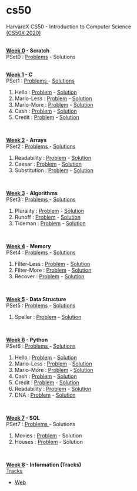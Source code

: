 # cs50
HarvardX CS50 - Introduction to Computer Science <br>
<a href = "https://cs50.harvard.edu/x/2020/"> (CS50X 2020) </a><br><br>

<b><a href = "https://cs50.harvard.edu/x/2020/weeks/0/">Week 0</a> - Scratch</b> <br>
PSet0 : <a href = "https://cs50.harvard.edu/x/2020/psets/0/">Problems</a> - 
<a>Solutions</a> <br><br>

<b><a href = "https://cs50.harvard.edu/x/2020/weeks/1/">Week 1</a> - C </b><br>
PSet1 :
<a href = "https://cs50.harvard.edu/x/2020/psets/1/">Problems </a> -
<a href ="https://github.com/aaryarajoju/cs50/tree/main/Week%201%20-%20C%20(P%20Set%201)">Solutions</a> <br>

<ol>
  <li>Hello :
    <a href = "https://cs50.harvard.edu/x/2020/psets/1/hello">Problem</a> -
    <a href = "https://github.com/aaryarajoju/cs50/blob/main/Week%201%20-%20C%20(P%20Set%201)/1)Hello.c"> Solution</a></li>
  
  <li>Mario-Less :
    <a href = "https://cs50.harvard.edu/x/2020/psets/1/mario/less">Problem</a> -
    <a href = "https://github.com/aaryarajoju/cs50/blob/main/Week%201%20-%20C%20(P%20Set%201)/2)Mario-Less.c">Solution</a></li>
  
  <li>Mario-More :
    <a href = "https://cs50.harvard.edu/x/2020/psets/1/mario/more">Problem</a> -
    <a href = "https://github.com/aaryarajoju/cs50/blob/main/Week%201%20-%20C%20(P%20Set%201)/2)Mario-More.c">Solution</a></li>
  
  <li>Cash :
   <a href = "https://cs50.harvard.edu/x/2020/psets/1/cash">Problem</a> -
   <a href = "https://github.com/aaryarajoju/cs50/blob/main/Week%201%20-%20C%20(P%20Set%201)/3)Cash.c">Solution</a></li>
  
  <li>Credit :
    <a href = "https://cs50.harvard.edu/x/2020/psets/1/credit">Problem</a> -
    <a href = "https://github.com/aaryarajoju/cs50/blob/main/Week%201%20-%20C%20(P%20Set%201)/3)Credit.c">Solution</a></li>
</ol><br>

<b><a href = "https://cs50.harvard.edu/x/2020/weeks/2/">Week 2</a> - Arrays </b><br>
PSet2 :
<a href = "https://cs50.harvard.edu/x/2020/psets/2/">Problems </a> -
<a href = "https://github.com/aaryarajoju/cs50/tree/main/Week%202%20-%20Arrays%20(P%20Set%202)">Solutions</a> <br>

<ol>
  <li>Readability :
    <a href = "https://cs50.harvard.edu/x/2020/psets/2/readability">Problem</a> -
    <a href = "https://github.com/aaryarajoju/cs50/blob/main/Week%202%20-%20Arrays%20(P%20Set%202)/1)Readability.c"> Solution</a></li>
  
  <li>Caesar :
    <a href = "https://cs50.harvard.edu/x/2020/psets/2/caesar">Problem</a> -
    <a href = "https://github.com/aaryarajoju/cs50/blob/main/Week%202%20-%20Arrays%20(P%20Set%202)/2)Caesar.c">Solution</a></li>
  
  <li>Substitution :
    <a href = "https://cs50.harvard.edu/x/2020/psets/2/substitution">Problem</a> -
    <a href = "https://github.com/aaryarajoju/cs50/blob/main/Week%202%20-%20Arrays%20(P%20Set%202)/2)Substitution.c">Solution</a></li>
</ol><br>

<b><a href = "https://cs50.harvard.edu/x/2020/weeks/3/">Week 3</a> - Algorithms </b><br>
PSet3 :
<a href = "https://cs50.harvard.edu/x/2020/psets/3/">Problems </a> -
<a href = "https://github.com/aaryarajoju/cs50/tree/main/Week%203%20-%20Algorithms%20(P%20Set%203)">Solutions</a> <br>

<ol>
  <li>Plurality :
    <a href = "https://cs50.harvard.edu/x/2020/psets/3/plurality">Problem</a> -
    <a href = "https://github.com/aaryarajoju/cs50/blob/main/Week%203%20-%20Algorithms%20(P%20Set%203)/1)Plurality.c"> Solution</a></li>
  
  <li>Runoff :
    <a href = "https://cs50.harvard.edu/x/2020/psets/3/runoff">Problem</a> -
    <a href = "https://github.com/aaryarajoju/cs50/blob/main/Week%203%20-%20Algorithms%20(P%20Set%203)/2)Runoff.c">Solution</a></li>
  
  <li>Tideman :
    <a href = "https://cs50.harvard.edu/x/2020/psets/3/tideman">Problem</a> -
    <a href = "https://github.com/aaryarajoju/cs50/blob/main/Week%203%20-%20Algorithms%20(P%20Set%203)/2)Tiderman.c">Solution</a></li>
</ol><br>

<b><a href = "https://cs50.harvard.edu/x/2020/weeks/4/">Week 4</a> - Memory </b><br>
PSet4 :
<a href = "https://cs50.harvard.edu/x/2020/psets/4/">Problems </a> -
<a href = "https://github.com/aaryarajoju/cs50/tree/main/Week%204%20-%20Memory%20(P%20Set%204)">Solutions</a> <br>

<ol>
  <li>Filter-Less :
    <a href = "https://cs50.harvard.edu/x/2020/psets/4/filter/less">Problem</a> -
    <a href = "https://github.com/aaryarajoju/cs50/blob/main/Week%204%20-%20Memory%20(P%20Set%204)/1)Filter-Less.c"> Solution</a></li>
  
  <li>Filter-More :
    <a href = "https://cs50.harvard.edu/x/2020/psets/4/filter/more">Problem</a> -
    <a href = "https://github.com/aaryarajoju/cs50/blob/main/Week%204%20-%20Memory%20(P%20Set%204)/1)Filter-More.c">Solution</a></li>
  
  <li>Recover :
    <a href = "https://cs50.harvard.edu/x/2020/psets/4/recover">Problem</a> -
    <a href = "https://github.com/aaryarajoju/cs50/blob/main/Week%204%20-%20Memory%20(P%20Set%204)/2)Recover.c">Solution</a></li>
</ol><br>

<b><a href = "https://cs50.harvard.edu/x/2020/weeks/5/">Week 5</a> - Data Structure </b><br>
PSet5 :
<a href = "https://cs50.harvard.edu/x/2020/psets/5/">Problems </a> -
<a href = "https://github.com/aaryarajoju/cs50/tree/main/Week%205%20-%20Data%20Structures%20(P%20Set%205)">Solutions</a> <br>

<ol>
  <li>Speller :
    <a href = "https://cs50.harvard.edu/x/2020/psets/5/speller">Problem</a> -
    <a href = "https://github.com/aaryarajoju/cs50/blob/main/Week%205%20-%20Data%20Structures%20(P%20Set%205)/1)Speller.c"> Solution</a></li>
</ol><br>

<b><a href = "https://cs50.harvard.edu/x/2020/weeks/6/">Week 6</a> - Python</b> <br>
PSet6 :
<a href = "https://cs50.harvard.edu/x/2020/psets/6/">Problems </a> -
<a href = "https://github.com/aaryarajoju/cs50/tree/main/Week%206%20-%20Python%20(P%20Set%206)">Solutions</a> <br>

<ol>
  <li>Hello :
    <a href = "https://cs50.harvard.edu/x/2020/psets/6/hello">Problem</a> -
    <a href = "https://github.com/aaryarajoju/cs50/blob/main/Week%206%20-%20Python%20(P%20Set%206)/1)Hello.py"> Solution</a></li>
  
  <li>Mario-Less :
    <a href = "https://cs50.harvard.edu/x/2020/psets/6/mario/less">Problem</a> -
    <a href = "https://github.com/aaryarajoju/cs50/blob/main/Week%206%20-%20Python%20(P%20Set%206)/2)Mario-Less.py">Solution</a></li>
  
  <li>Mario-More :
    <a href = "https://cs50.harvard.edu/x/2020/psets/6/mario/more">Problem</a> -
    <a href = "https://github.com/aaryarajoju/cs50/blob/main/Week%206%20-%20Python%20(P%20Set%206)/2)Mario-More.py">Solution</a></li>
  
  <li>Cash :
   <a href = "https://cs50.harvard.edu/x/2020/psets/6/cash">Problem</a> -
   <a href = "https://github.com/aaryarajoju/cs50/blob/main/Week%206%20-%20Python%20(P%20Set%206)/3)Cash.py">Solution</a></li>
  
  <li>Credit :
    <a href = "https://cs50.harvard.edu/x/2020/psets/6/credit">Problem</a> -
    <a href = "https://github.com/aaryarajoju/cs50/blob/main/Week%206%20-%20Python%20(P%20Set%206)/3)Credit.py">Solution</a></li>
    
   <li>Readability :
   <a href = "https://cs50.harvard.edu/x/2020/psets/6/readability">Problem</a> -
   <a href = "https://github.com/aaryarajoju/cs50/blob/main/Week%206%20-%20Python%20(P%20Set%206)/4)Readability.py">Solution</a></li>
  
  <li>DNA :
    <a href = "https://cs50.harvard.edu/x/2020/psets/6/dna">Problem</a> -
    <a href = "https://github.com/aaryarajoju/cs50/blob/main/Week%206%20-%20Python%20(P%20Set%206)/5)DNA.py">Solution</a></li>
</ol><br>

<b><a href = "https://cs50.harvard.edu/x/2020/weeks/7/">Week 7</a> - SQL</b> <br>
PSet7 :
<a href = "https://cs50.harvard.edu/x/2020/psets/7/">Problems </a> -
<a>Solutions</a> <br>

<ol>
  <li>Movies :
    <a href = "https://cs50.harvard.edu/x/2020/psets/7/movies">Problem</a> -
    <a> Solution</a></li>
  
  <li>Houses :
    <a href = "https://cs50.harvard.edu/x/2020/psets/7/houses/">Problem</a> -
    <a>Solution</a></li>
</ol><br>

<b><a href = "https://cs50.harvard.edu/x/2020/weeks/8/">Week 8</a> - Information (Tracks)</b> <br>
<a href = "https://cs50.harvard.edu/x/2020/tracks/">Tracks </a>

<ul>
  <li><a href = "https://cs50.harvard.edu/x/2020/tracks/web/">Web</a></li>
 </ul><br>

<br>

